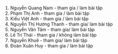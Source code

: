 1. Nguyễn Quang Nam - tham gia / làm bài tập 
2. Phạm Thị Anh - tham gia / làm bài tập 
3. Kiều Việt Anh - tham gia / làm bài tập
4. Nguyễn Thị Hương Thanh - tham gia/ làm bài tập
5. Nguyễn Văn Tâm - tham gia/ làm bài tập
6. Lê Trí Thái - tham gia / không làm bài tập
7. Nguyễn Khuê - tham gia/ làm bài tập
8. Đoàn Xuân Huy - tham gia / làm bài tập 
